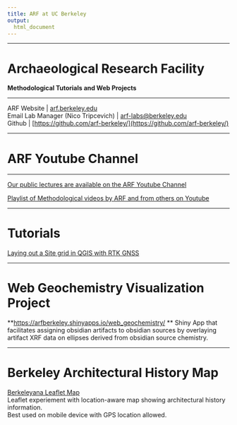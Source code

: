 ```yaml
---
title: ARF at UC Berkeley
output: 
  html_document
---
```

********
# Archaeological Research Facility
**Methodological Tutorials and Web Projects**
******** 

ARF Website | [arf.berkeley.edu](https://arf.berkeley.edu)
<br>
Email Lab Manager (Nico Tripcevich) | [arf-labs@berkeley.edu](mailto:arf-labs@berkeley.edu)
<br>
Github | [https://github.com/arf-berkeley/](https://github.com/arf-berkeley/)

********

# ARF Youtube Channel

********

[Our public lectures are available on the ARF Youtube Channel](https://www.youtube.com/channel/UCjIl9-fDpFHuK3hLmegSs_Q/videos)


[Playlist of Methodological videos by ARF and from others on Youtube](https://www.youtube.com/watch?v=cksjftNr7Pg&list=PL8FR0R2Rs1D795sMH1O0rGor5rlfYIgN7)

********

# Tutorials
[Laying out a Site grid in QGIS with RTK GNSS](https://arf-berkeley.github.io/sitegrid-qgis)

********

# Web Geochemistry Visualization Project

**https://arfberkeley.shinyapps.io/web_geochemistry/ **
Shiny App that facilitates assigning obsidian artifacts to obsidian sources by overlaying artifact XRF data on ellipses derived from obsidian source chemistry.

********

# Berkeley Architectural History Map
[Berkeleyana Leaflet Map](https://arf-berkeley.github.io/berkeleyana/) <br />
Leaflet experiement with location-aware map showing architectural history information.<br />
Best used on mobile device with GPS location allowed.

